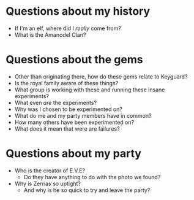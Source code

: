 # Questions about my history

* If I'm an elf, where did I _really_ come from?
* What is the Amanodel Clan?

# Questions about the gems

* Other than originating there, how do these gems relate to Keyguard?
* Is the royal family aware of these things?
* What group is working with these and running these insane experiments?
* What even _are_ the experiments?
* Why was I chosen to be experimented on?
* What do me and my party members have in common?
* How many others have been experimented on?
* What does it mean that were are failures?

# Questions about my party

* Who is the creator of E.V.E?
  * Do they have anything to do with the photo we found?
* Why is Zerrias so uptight?
  * And why is he so quick to try and leave the party?

